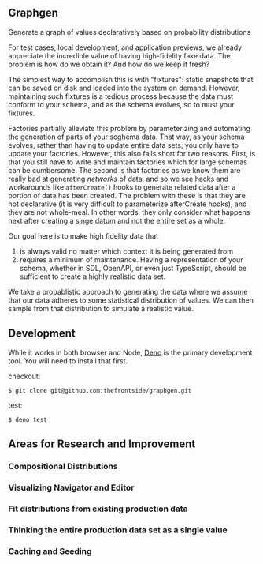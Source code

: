 ## Graphgen

Generate a graph of values declaratively based on probability
distributions

For test cases, local development, and application previews, we already
appreciate the incredible value of having high-fidelity fake data. The
problem is how do we obtain it? And how do we keep it fresh?

The simplest way to accomplish this is with "fixtures": static
snapshots that can be saved on disk and loaded into the
system on demand. However, maintaining such fixtures is a tedious
process because the data must conform to your schema, and as the
schema evolves, so to must your fixtures.

Factories partially alleviate this problem by parameterizing and
automating the generation of parts of your scghema data. That way, as your
schema evolves, rather than having to update entire data sets, you
only have to update your factories. However, this also falls short for
two reasons. First, is that you still have to write and maintain
factories which for large schemas can be cumbersome. The second is
that factories as we know them are really bad at generating _networks_
of data, and so we see hacks and workarounds like `afterCreate()`
hooks to generate related data after a portion of data has been
created. The problem with these is that they
are not declarative (it is very difficult to parameterize afterCreate
hooks), and they are not whole-meal. In other words, they only
consider what happens next after creating a singe datum and not the
entire set as a whole.

Our goal here is to make high fidelity data that

1. is always valid no matter which context it is being generated from
2. requires a minimum of maintenance. Having a representation of your
   schema, whether in SDL, OpenAPI, or even just TypeScript, should be
   sufficient to create a highly realistic data set.

We take a probablistic approach to generating the data where we assume
that our data adheres to some statistical distribution of
values. We can then sample from that distribution to simulate a
realistic value.

## Development

While it works in both browser and Node, [Deno](https://deno.land) is
the primary development tool. You will need to install that first.

checkout:

```text
$ git clone git@github.com:thefrontside/graphgen.git
```

test:

``` text
$ deno test
```


## Areas for Research and Improvement

### Compositional Distributions

### Visualizing Navigator and Editor

### Fit distributions from existing production data

### Thinking the entire production data set as a single value

### Caching and Seeding
